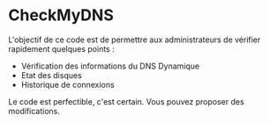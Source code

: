 # CheckMyDNS

L'objectif de ce code est de permettre aux administrateurs de vérifier rapidement quelques points :
- Vérification des informations du DNS Dynamique
- Etat des disques
- Historique de connexions

Le code est perfectible, c'est certain.
Vous pouvez proposer des modifications.
 

